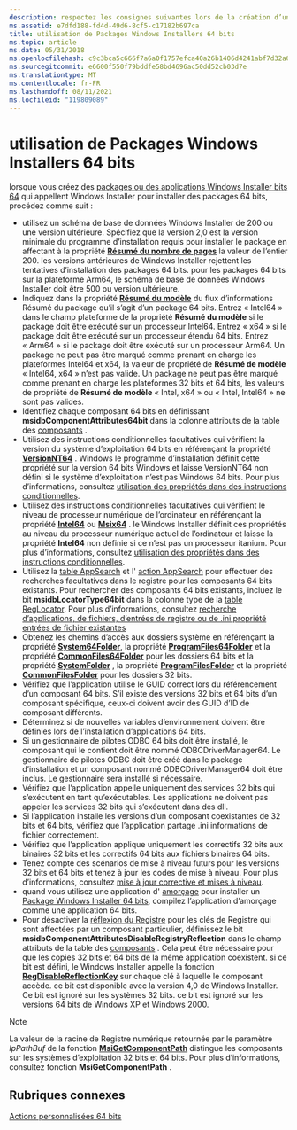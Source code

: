 ```yaml
---
description: respectez les consignes suivantes lors de la création d’un package Windows Installer bits 64.
ms.assetid: e7dfd188-fd4d-49d6-8cf5-c17182b697ca
title: utilisation de Packages Windows Installers 64 bits
ms.topic: article
ms.date: 05/31/2018
ms.openlocfilehash: c9c3bca5c666f7a6a0f1757efca40a26b1406d4241abf7d32a066c2d7fa01b92
ms.sourcegitcommit: e6600f550f79bddfe58bd4696ac50dd52cb03d7e
ms.translationtype: MT
ms.contentlocale: fr-FR
ms.lasthandoff: 08/11/2021
ms.locfileid: "119809089"
---
```

# <a name="using-64-bit-windows-installer-packages"></a>utilisation de Packages Windows Installers 64 bits

lorsque vous créez des [packages ou des applications Windows Installer bits 64](64-bit-windows-installer-packages.md) qui appellent Windows Installer pour installer des packages 64 bits, procédez comme suit :

-   utilisez un schéma de base de données Windows Installer de 200 ou une version ultérieure. Spécifiez que la version 2,0 est la version minimale du programme d’installation requis pour installer le package en affectant à la propriété [**Résumé du nombre de pages**](page-count-summary.md) la valeur de l’entier 200. les versions antérieures de Windows Installer rejettent les tentatives d’installation des packages 64 bits. pour les packages 64 bits sur la plateforme Arm64, le schéma de base de données Windows Installer doit être 500 ou version ultérieure.
-   Indiquez dans la propriété [**Résumé du modèle**](template-summary.md) du flux d’informations Résumé du package qu’il s’agit d’un package 64 bits. Entrez « Intel64 » dans le champ plateforme de la propriété **Résumé du modèle** si le package doit être exécuté sur un processeur Intel64. Entrez « x64 » si le package doit être exécuté sur un processeur étendu 64 bits. Entrez « Arm64 » si le package doit être exécuté sur un processeur Arm64. Un package ne peut pas être marqué comme prenant en charge les plateformes Intel64 et x64, la valeur de propriété de **Résumé de modèle** « Intel64, x64 » n’est pas valide. Un package ne peut pas être marqué comme prenant en charge les plateformes 32 bits et 64 bits, les valeurs de propriété de **Résumé de modèle** « Intel, x64 » ou « Intel, Intel64 » ne sont pas valides.
-   Identifiez chaque composant 64 bits en définissant **msidbComponentAttributes64bit** dans la colonne attributs de la table des [composants](component-table.md) .
-   Utilisez des instructions conditionnelles facultatives qui vérifient la version du système d’exploitation 64 bits en référençant la propriété [**VersionNT64**](versionnt64.md) . Windows le programme d’installation définit cette propriété sur la version 64 bits Windows et laisse VersionNT64 non défini si le système d’exploitation n’est pas Windows 64 bits. Pour plus d’informations, consultez [utilisation des propriétés dans des instructions conditionnelles](using-properties-in-conditional-statements.md).
-   Utilisez des instructions conditionnelles facultatives qui vérifient le niveau de processeur numérique de l’ordinateur en référençant la propriété [**Intel64**](intel64.md) ou [**Msix64**](msix64.md) . le Windows Installer définit ces propriétés au niveau du processeur numérique actuel de l’ordinateur et laisse la propriété **Intel64** non définie si ce n’est pas un processeur itanium. Pour plus d’informations, consultez [utilisation des propriétés dans des instructions conditionnelles](using-properties-in-conditional-statements.md).
-   Utilisez la [table AppSearch](appsearch-table.md) et l' [action AppSearch](appsearch-action.md) pour effectuer des recherches facultatives dans le registre pour les composants 64 bits existants. Pour rechercher des composants 64 bits existants, incluez le bit **msidbLocatorType64bit** dans la colonne type de la [table RegLocator](reglocator-table.md). Pour plus d’informations, consultez [recherche d’applications, de fichiers, d’entrées de registre ou de .ini propriété entrées de fichier existantes](searching-for-existing-applications-files-registry-entries-or--ini-file-entries.md)
-   Obtenez les chemins d’accès aux dossiers système en référençant la propriété [**System64Folder**](system64folder.md), la propriété [**ProgramFiles64Folder**](programfiles64folder.md) et la propriété [**CommonFiles64Folder**](commonfiles64folder.md) pour les dossiers 64 bits et la propriété [**SystemFolder**](systemfolder.md) , la propriété [**ProgramFilesFolder**](programfilesfolder.md) et la propriété [**CommonFilesFolder**](commonfilesfolder.md) pour les dossiers 32 bits.
-   Vérifiez que l’application utilise le GUID correct lors du référencement d’un composant 64 bits. S’il existe des versions 32 bits et 64 bits d’un composant spécifique, ceux-ci doivent avoir des GUID d’ID de composant différents.
-   Déterminez si de nouvelles variables d’environnement doivent être définies lors de l’installation d’applications 64 bits.
-   Si un gestionnaire de pilotes ODBC 64 bits doit être installé, le composant qui le contient doit être nommé ODBCDriverManager64. Le gestionnaire de pilotes ODBC doit être créé dans le package d’installation et un composant nommé ODBCDriverManager64 doit être inclus. Le gestionnaire sera installé si nécessaire.
-   Vérifiez que l’application appelle uniquement des services 32 bits qui s’exécutent en tant qu’exécutables. Les applications ne doivent pas appeler les services 32 bits qui s’exécutent dans des dll.
-   Si l’application installe les versions d’un composant coexistantes de 32 bits et 64 bits, vérifiez que l’application partage .ini informations de fichier correctement.
-   Vérifiez que l’application applique uniquement les correctifs 32 bits aux binaires 32 bits et les correctifs 64 bits aux fichiers binaires 64 bits.
-   Tenez compte des scénarios de mise à niveau futurs pour les versions 32 bits et 64 bits et tenez à jour les codes de mise à niveau. Pour plus d’informations, consultez [mise à jour corrective et mises à niveau](patching-and-upgrades.md).
-   quand vous utilisez une application d' [amorçage](bootstrapping.md) pour installer un [Package Windows Installer 64 bits](64-bit-windows-installer-packages.md), compilez l’application d’amorçage comme une application 64 bits.
-   Pour désactiver la [réflexion du Registre](../winprog64/registry-reflection.md) pour les clés de Registre qui sont affectées par un composant particulier, définissez le bit **msidbComponentAttributesDisableRegistryReflection** dans le champ attributs de la table des [composants](component-table.md) . Cela peut être nécessaire pour que les copies 32 bits et 64 bits de la même application coexistent. si ce bit est défini, le Windows Installer appelle la fonction [**RegDisableReflectionKey**](/windows/win32/api/winreg/nf-winreg-regdisablereflectionkey) sur chaque clé à laquelle le composant accède. ce bit est disponible avec la version 4,0 de Windows Installer. Ce bit est ignoré sur les systèmes 32 bits. ce bit est ignoré sur les versions 64 bits de Windows XP et Windows 2000.

> [!Note]  
> La valeur de la racine de Registre numérique retournée par le paramètre *lpPathBuf* de la fonction [**MsiGetComponentPath**](/windows/desktop/api/Msi/nf-msi-msigetcomponentpatha) distingue les composants sur les systèmes d’exploitation 32 bits et 64 bits. Pour plus d’informations, consultez fonction **MsiGetComponentPath** .

 

## <a name="related-topics"></a>Rubriques connexes

<dl> <dt>

[Actions personnalisées 64 bits](64-bit-custom-actions.md)
</dt> </dl>

 

 
